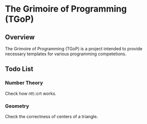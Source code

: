 # The Grimoire of Programming (TGoP)

## Overview

The Grimoire of Programming (TGoP) is a project intended to provide necessary templates for various programming competetions.

## Todo List

### Number Theory

Check how ntt::crt works.

### Geometry

Check the correctness of centers of a triangle.

